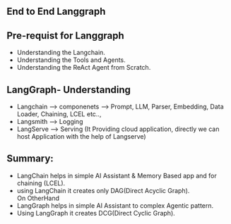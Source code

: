 ## End to End Langgraph

## Pre-requist for Langgraph
- Understanding the Langchain.
- Understanding the Tools and Agents.
- Understanding the ReAct Agent from Scratch.

## LangGraph- Understanding
- Langchain -->  componenets --> Prompt, LLM, Parser, Embedding, Data Loader, Chaining, LCEL etc..,
- Langsmith --> Logging 
- LangServe --> Serving (It Providing cloud application, directly we can host Application with the help of Langserve)

## Summary:
- LangChain helps in simple AI Assistant & Memory Based app and for chaining (LCEL).
- using LangChain it creates only DAG(Direct Acyclic Graph).</Br>
On OtherHand</Br>
- LangGraph helps in simple AI Assistant to complex Agentic pattern.
- Using LangGraph it creates DCG(Direct Cyclic Graph).

